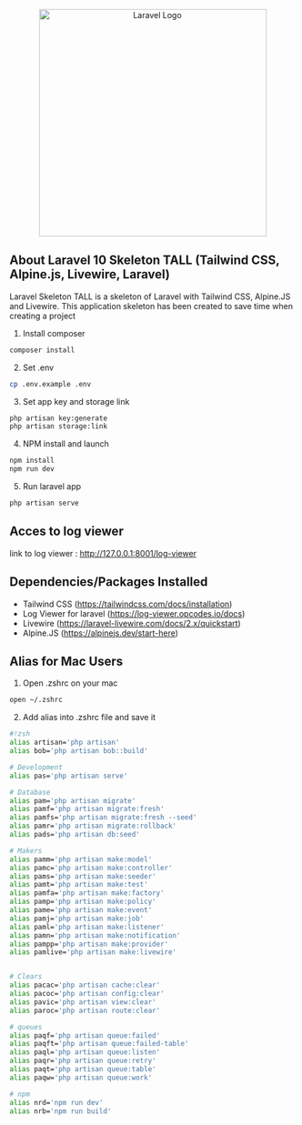 <p align="center"><a href="https://laravel.com" target="_blank"><img src="https://raw.githubusercontent.com/laravel/art/master/logo-lockup/5%20SVG/2%20CMYK/1%20Full%20Color/laravel-logolockup-cmyk-red.svg" width="400" alt="Laravel Logo"></a></p>

## About Laravel 10 Skeleton TALL (Tailwind CSS, Alpine.js, Livewire, Laravel) 

Laravel Skeleton TALL is a skeleton of Laravel with Tailwind CSS, Alpine.JS and Livewire. This application skeleton has been created to save time when creating a project 

1. Install composer
```sh
composer install
```

2. Set .env
```sh
cp .env.example .env
```

3. Set app key and storage link
```sh
php artisan key:generate
php artisan storage:link
```

4. NPM install and launch
```sh
npm install 
npm run dev
```

5. Run laravel app
```sh
php artisan serve
```

## Acces to log viewer

link to log viewer : http://127.0.0.1:8001/log-viewer

## Dependencies/Packages Installed

- Tailwind CSS (https://tailwindcss.com/docs/installation)
- Log Viewer for laravel (https://log-viewer.opcodes.io/docs)
- Livewire (https://laravel-livewire.com/docs/2.x/quickstart)
- Alpine.JS (https://alpinejs.dev/start-here)

## Alias for Mac Users

1. Open .zshrc on your mac 
```sh
open ~/.zshrc
```

2. Add alias into .zshrc file and save it
```sh
#!zsh
alias artisan='php artisan'
alias bob='php artisan bob::build'

# Development
alias pas='php artisan serve'

# Database
alias pam='php artisan migrate'
alias pamf='php artisan migrate:fresh'
alias pamfs='php artisan migrate:fresh --seed'
alias pamr='php artisan migrate:rollback'
alias pads='php artisan db:seed'

# Makers
alias pamm='php artisan make:model'
alias pamc='php artisan make:controller'
alias pams='php artisan make:seeder'
alias pamt='php artisan make:test'
alias pamfa='php artisan make:factory'
alias pamp='php artisan make:policy'
alias pame='php artisan make:event'
alias pamj='php artisan make:job'
alias paml='php artisan make:listener'
alias pamn='php artisan make:notification'
alias pampp='php artisan make:provider'
alias pamlive='php artisan make:livewire'


# Clears
alias pacac='php artisan cache:clear'
alias pacoc='php artisan config:clear'
alias pavic='php artisan view:clear'
alias paroc='php artisan route:clear'

# queues
alias paqf='php artisan queue:failed'
alias paqft='php artisan queue:failed-table'
alias paql='php artisan queue:listen'
alias paqr='php artisan queue:retry'
alias paqt='php artisan queue:table'
alias paqw='php artisan queue:work'

# npm
alias nrd='npm run dev'
alias nrb='npm run build'

```
